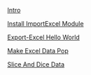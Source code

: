 ﻿[Intro](Intro.md)


[Install ImportExcel Module](Install%20ImportExcel%20Module.md)


[Export-Excel Hello World](Export-Excel%20Hello%20World.md)


[Make Excel Data Pop](Make%20Excel%20Data%20Pop.md)


[Slice And Dice Data](Slice%20And%20Dice%20Data.md)



